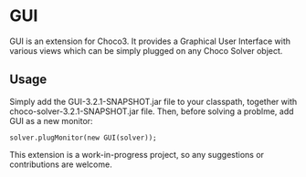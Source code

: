 GUI
=========

GUI is an extension for Choco3.
It provides a Graphical User Interface with various views which can be simply plugged on any Choco Solver object.

Usage
-----

Simply add the GUI-3.2.1-SNAPSHOT.jar file to your classpath, together with choco-solver-3.2.1-SNAPSHOT.jar file.
Then, before solving a problme, add GUI as a new monitor:


```solver.plugMonitor(new GUI(solver));```


This extension is a work-in-progress project, so any suggestions or contributions are welcome.
